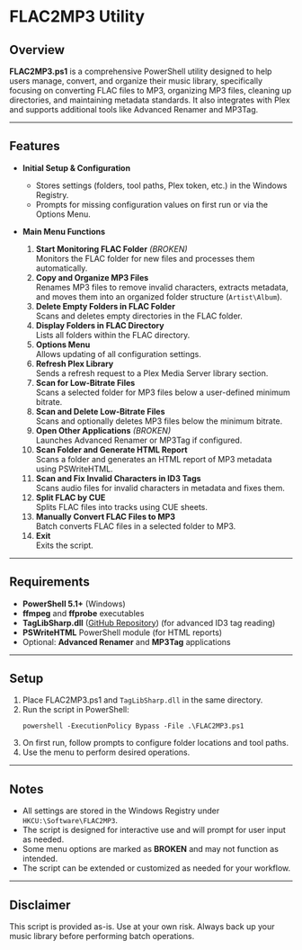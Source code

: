 # FLAC2MP3 Utility

## Overview

**FLAC2MP3.ps1** is a comprehensive PowerShell utility designed to help users manage, convert, and organize their music library, specifically focusing on converting FLAC files to MP3, organizing MP3 files, cleaning up directories, and maintaining metadata standards. It also integrates with Plex and supports additional tools like Advanced Renamer and MP3Tag.

---

## Features

- **Initial Setup & Configuration**
  - Stores settings (folders, tool paths, Plex token, etc.) in the Windows Registry.
  - Prompts for missing configuration values on first run or via the Options Menu.

- **Main Menu Functions**
  1. **Start Monitoring FLAC Folder** *(BROKEN)*  
     Monitors the FLAC folder for new files and processes them automatically.
  2. **Copy and Organize MP3 Files**  
     Renames MP3 files to remove invalid characters, extracts metadata, and moves them into an organized folder structure (`Artist\Album`).
  3. **Delete Empty Folders in FLAC Folder**  
     Scans and deletes empty directories in the FLAC folder.
  4. **Display Folders in FLAC Directory**  
     Lists all folders within the FLAC directory.
  5. **Options Menu**  
     Allows updating of all configuration settings.
  6. **Refresh Plex Library**  
     Sends a refresh request to a Plex Media Server library section.
  7. **Scan for Low-Bitrate Files**  
     Scans a selected folder for MP3 files below a user-defined minimum bitrate.
  8. **Scan and Delete Low-Bitrate Files**  
     Scans and optionally deletes MP3 files below the minimum bitrate.
  9. **Open Other Applications** *(BROKEN)*  
     Launches Advanced Renamer or MP3Tag if configured.
  10. **Scan Folder and Generate HTML Report**  
      Scans a folder and generates an HTML report of MP3 metadata using PSWriteHTML.
  11. **Scan and Fix Invalid Characters in ID3 Tags**  
      Scans audio files for invalid characters in metadata and fixes them.
  12. **Split FLAC by CUE**  
      Splits FLAC files into tracks using CUE sheets.
  13. **Manually Convert FLAC Files to MP3**  
      Batch converts FLAC files in a selected folder to MP3.
  99. **Exit**  
      Exits the script.

---

## Requirements

- **PowerShell 5.1+** (Windows)
- **ffmpeg** and **ffprobe** executables
- **TagLibSharp.dll** ([GitHub Repository](https://github.com/mono/taglib-sharp)) (for advanced ID3 tag reading)
- **PSWriteHTML** PowerShell module (for HTML reports)
- Optional: **Advanced Renamer** and **MP3Tag** applications

---

## Setup

1. Place FLAC2MP3.ps1 and `TagLibSharp.dll` in the same directory.
2. Run the script in PowerShell:
   ```
   powershell -ExecutionPolicy Bypass -File .\FLAC2MP3.ps1
   ```
3. On first run, follow prompts to configure folder locations and tool paths.
4. Use the menu to perform desired operations.

---

## Notes

- All settings are stored in the Windows Registry under `HKCU:\Software\FLAC2MP3`.
- The script is designed for interactive use and will prompt for user input as needed.
- Some menu options are marked as **BROKEN** and may not function as intended.
- The script can be extended or customized as needed for your workflow.

---

## Disclaimer

This script is provided as-is. Use at your own risk. Always back up your music library before performing batch operations.